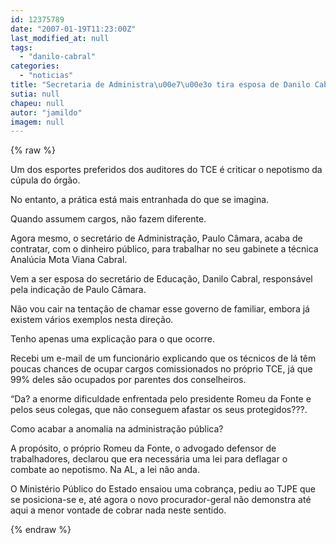 ```yaml
---
id: 12375789
date: "2007-01-19T11:23:00Z"
last_modified_at: null
tags:
  - "danilo-cabral"
categories:
  - "noticias"
title: "Secretaria de Administra\u00e7\u00e3o tira esposa de Danilo Cabral do TCE para cargo de assessoria"
sutia: null
chapeu: null
autor: "jamildo"
imagem: null
---
```

{% raw %}
<p>Um dos esportes preferidos dos auditores do TCE &eacute; criticar o nepotismo da c&uacute;pula do &oacute;rg&atilde;o.</p>
<p>No entanto, a pr&aacute;tica est&aacute; mais entranhada do que se imagina.</p>
<p>Quando assumem cargos, n&atilde;o fazem diferente.</p>
<p>Agora mesmo, o secret&aacute;rio de Administra&ccedil;&atilde;o, Paulo C&acirc;mara, acaba de contratar, com o dinheiro p&uacute;blico, para trabalhar no seu gabinete a t&eacute;cnica Anal&uacute;cia Mota Viana Cabral.</p>
<p>Vem a ser esposa do secret&aacute;rio de Educa&ccedil;&atilde;o, Danilo Cabral, respons&aacute;vel pela indica&ccedil;&atilde;o de Paulo C&acirc;mara.</p>
<p>N&atilde;o vou cair na tenta&ccedil;&atilde;o de chamar esse governo de familiar, embora j&aacute; existem v&aacute;rios exemplos nesta dire&ccedil;&atilde;o.</p>
<p>Tenho apenas uma explica&ccedil;&atilde;o para o que ocorre.</p>
<p>Recebi um e-mail de um funcion&aacute;rio explicando que os t&eacute;cnicos de l&aacute; t&ecirc;m poucas chances de ocupar cargos comissionados no pr&oacute;prio TCE, j&aacute; que 99% deles s&atilde;o ocupados por parentes dos conselheiros.</p>
<p>&ldquo;Da? a enorme dificuldade enfrentada pelo presidente Romeu da Fonte e pelos seus colegas, que n&atilde;o conseguem afastar os seus protegidos???.</p>
<p>Como acabar a anomalia na administra&ccedil;&atilde;o p&uacute;blica?</p>
<p>A prop&oacute;sito, o pr&oacute;prio Romeu da Fonte, o advogado defensor de trabalhadores, declarou que era necess&aacute;ria uma lei para deflagar o combate ao nepotismo. Na AL, a lei n&atilde;o anda.</p>
<p>O Minist&eacute;rio P&uacute;blico do Estado ensaiou uma cobran&ccedil;a, pediu ao TJPE que se posiciona-se e, at&eacute; agora o novo procurador-geral n&atilde;o demonstra at&eacute; aqui a menor vontade de cobrar nada neste sentido.</p>
{% endraw %}
